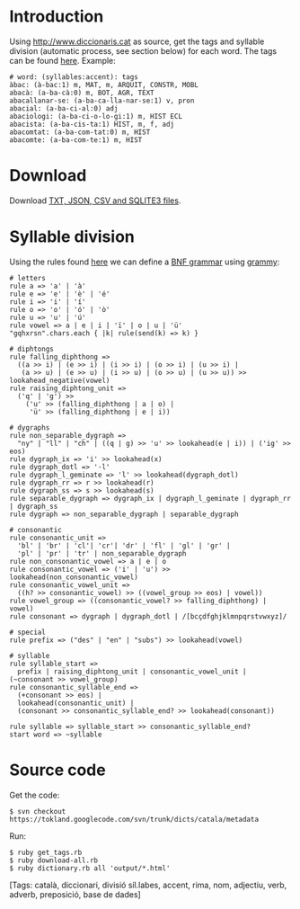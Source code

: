 # Introduction #

Using http://www.diccionaris.cat as source, get the tags and syllable division (automatic process, see section below) for each word. The tags can be found [here](http://www.diccionari.cat/abrev.jsp?ABRE=L). Example:

```
# word: (syllables:accent): tags
àbac: (à-bac:1) m, MAT, m, ARQUIT, CONSTR, MOBL
abacà: (a-ba-cà:0) m, BOT, AGR, TÈXT
abacallanar-se: (a-ba-ca-lla-nar-se:1) v, pron
abacial: (a-ba-ci-al:0) adj
abaciologi: (a-ba-ci-o-lo-gi:1) m, HIST ECL
abacista: (a-ba-cis-ta:1) HIST, m, f, adj
abacomtat: (a-ba-com-tat:0) m, HIST
abacomte: (a-ba-com-te:1) m, HIST
```

# Download #

Download [TXT, JSON, CSV and SQLITE3 files](http://download.zaudera.com/public/catalan-words-tags-syllables.tgz).

# Syllable division #

Using the rules found [here](http://www.aldeaglobal.net/cat5estrelles/Accentuacio.htm) we can define a [BNF grammar](http://en.wikipedia.org/wiki/Backus%E2%80%93Naur_Form) using [grammy](https://github.com/tokland/grammy):

```
# letters
rule a => 'a' | 'à'
rule e => 'e' | 'è' | 'é'
rule i => 'i' | 'í'
rule o => 'o' | 'ó' | 'ò'
rule u => 'u' | 'ú'
rule vowel => a | e | i | 'ï' | o | u | 'ü'
"gqhxrsn".chars.each { |k| rule(send(k) => k) }

# diphtongs
rule falling_diphthong =>
  ((a >> i) | (e >> i) | (i >> i) | (o >> i) | (u >> i) |
   (a >> u) | (e >> u) | (i >> u) | (o >> u) | (u >> u)) >> lookahead_negative(vowel)
rule raising_diphtong_unit =>
  ('q' | 'g') >>
    ('u' >> (falling_diphthong | a | o) |
     'ü' >> (falling_diphthong | e | i))

# dygraphs
rule non_separable_dygraph =>
  "ny" | "ll" | "ch" | ((q | g) >> 'u' >> lookahead(e | i)) | ('ig' >> eos)
rule dygraph_ix => 'i' >> lookahead(x)
rule dygraph_dotl => '·l'
rule dygraph_l_geminate => 'l' >> lookahead(dygraph_dotl)
rule dygraph_rr => r >> lookahead(r)
rule dygraph_ss => s >> lookahead(s)
rule separable_dygraph => dygraph_ix | dygraph_l_geminate | dygraph_rr | dygraph_ss
rule dygraph => non_separable_dygraph | separable_dygraph

# consonantic
rule consonantic_unit =>
  'bl' | 'br' | 'cl'| 'cr'| 'dr' | 'fl' | 'gl' | 'gr' | 
  'pl' | 'pr' | 'tr' | non_separable_dygraph
rule non_consonantic_vowel => a | e | o
rule consonantic_vowel => ('i' | 'u') >> lookahead(non_consonantic_vowel)
rule consonantic_vowel_unit => 
  ((h? >> consonantic_vowel) >> ((vowel_group >> eos) | vowel))
rule vowel_group => ((consonantic_vowel? >> falling_diphthong) | vowel)
rule consonant => dygraph | dygraph_dotl | /[bcçdfghjklmnpqrstvwxyz]/

# special
rule prefix => ("des" | "en" | "subs") >> lookahead(vowel)

# syllable
rule syllable_start =>
  prefix | raising_diphtong_unit | consonantic_vowel_unit | (~consonant >> vowel_group)
rule consonantic_syllable_end => 
  (+consonant >> eos) |
  lookahead(consonantic_unit) |
  (consonant >> consonantic_syllable_end? >> lookahead(consonant))

rule syllable => syllable_start >> consonantic_syllable_end?
start word => ~syllable
```

# Source code #

Get the code:

```
$ svn checkout https://tokland.googlecode.com/svn/trunk/dicts/catala/metadata
```

Run:

```
$ ruby get_tags.rb
$ ruby download-all.rb
$ ruby dictionary.rb all 'output/*.html'
```

[Tags: català, diccionari, divisió síl.labes, accent, rima, nom, adjectiu, verb, adverb, preposició, base de dades]